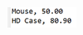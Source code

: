 <img src="https://github.com/hiranfbjc/predicate5-inline-lambda-expression/blob/main/readme.png" width=140>
